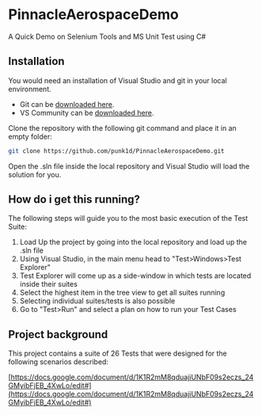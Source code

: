 # PinnacleAerospaceDemo

A Quick Demo on Selenium Tools and MS Unit Test using C#

## Installation

You would need an installation of Visual Studio and git in your local environment. 

  - Git can be [downloaded here](https://desktop.github.com/).
  - VS Community can be [downloaded here](https://visualstudio.microsoft.com/es/vs/).

Clone the repository with the following git command and place it in an empty folder:

```bash
git clone https://github.com/punk1d/PinnacleAerospaceDemo.git
```
Open the .sln file inside the local repository and Visual Studio will load the solution for you.

## How do i get this running?

The following steps will guide you to the most basic execution of the Test Suite:

  1.  Load Up the project by going into the local repository and load up the .sln file
  2.  Using Visual Studio, in the main menu head to "Test>Windows>Test Explorer"
  3.  Test Explorer will come up as a side-window in which tests are located inside their suites
  4.  Select the highest item in the tree view to get all suites running
  5.  Selecting individual suites/tests is also possible
  6.  Go to "Test>Run" and select a plan on how to run your Test Cases

## Project background

This project contains a suite of 26 Tests that were designed for the following scenarios described:

  [https://docs.google.com/document/d/1K1R2mM8qduajiUNbF09s2eczs_24GMyibFjEB_4XwLo/edit#](https://docs.google.com/document/d/1K1R2mM8qduajiUNbF09s2eczs_24GMyibFjEB_4XwLo/edit#)
